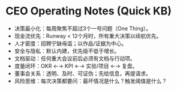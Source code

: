 # CEO Operating Notes (Quick KB)

- 决策最小化：每周聚焦不超过3个一号问题（One Thing）。
- 现金流优先：Runway < 12个月时，所有重大决策以续航优先。
- 人才密度：招聘宁缺毋滥；以作品/证据为中心。
- 安全与隐私：默认内建，优先级不低于增长。
- 文档驱动：任何重大会议前后必须有文档与行动项。
- 度量闭环：OKR ←→ KPI ←→ 实验/项目 ←→ 复盘。
- 董事会关系：透明、及时、可证伪；先给信息，再提请求。
- 风险思维：每次决策都要问：最坏情况是什么？触发阈值是什么？

